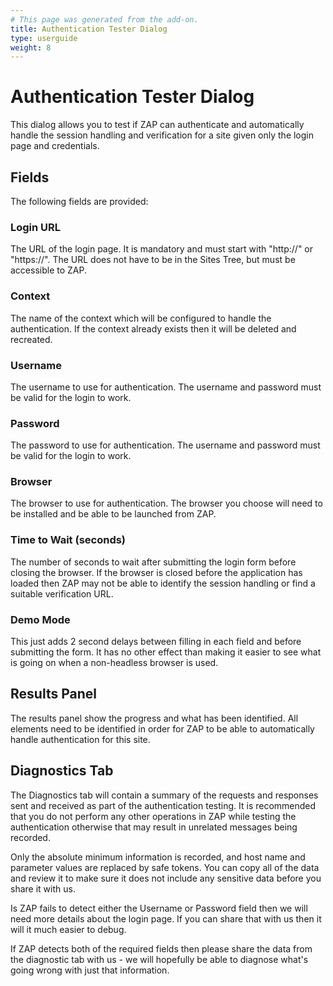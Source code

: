 ```yaml
---
# This page was generated from the add-on.
title: Authentication Tester Dialog
type: userguide
weight: 8
---
```


# Authentication Tester Dialog

This dialog allows you to test if ZAP can authenticate and automatically handle the session handling and verification for a site given only the login page and credentials.

## Fields

The following fields are provided:

### Login URL

The URL of the login page. It is mandatory and must start with "http://" or "https://". The URL does not have to be in the Sites Tree, but must be accessible to ZAP.

### Context

The name of the context which will be configured to handle the authentication. If the context already exists then it will be deleted and recreated.

### Username

The username to use for authentication. The username and password must be valid for the login to work.

### Password

The password to use for authentication. The username and password must be valid for the login to work.

### Browser

The browser to use for authentication. The browser you choose will need to be installed and be able to be launched from ZAP.

### Time to Wait (seconds)

The number of seconds to wait after submitting the login form before closing the browser. If the browser is closed before the application has loaded then ZAP may not be able to identify the session handling or find a suitable verification URL.

### Demo Mode

This just adds 2 second delays between filling in each field and before submitting the form. It has no other effect than making it easier to see what is going on when a non-headless browser is used.

## Results Panel

The results panel show the progress and what has been identified. All elements need to be identified in order for ZAP to be able to automatically handle authentication for this site.

## Diagnostics Tab

The Diagnostics tab will contain a summary of the requests and responses sent and received as part of the authentication testing. It is recommended that you do not perform any other operations in ZAP while testing the authentication otherwise that may result in unrelated messages being recorded.

Only the absolute minimum information is recorded, and host name and parameter values are replaced by safe tokens.
You can copy all of the data and review it to make sure it does not include any sensitive data
before you share it with us.

Is ZAP fails to detect either the Username or Password field then we will need more details about the login page.
If you can share that with us then it will it much easier to debug.

If ZAP detects both of the required fields then please share the data from the diagnostic tab with us -
we will hopefully be able to diagnose what's going wrong with just that information.
